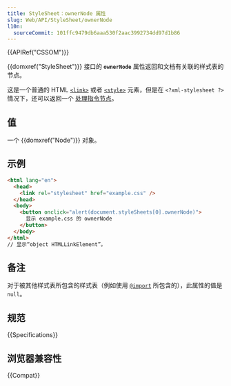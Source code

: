 ```yaml
---
title: StyleSheet：ownerNode 属性
slug: Web/API/StyleSheet/ownerNode
l10n:
  sourceCommit: 101ffc9479db6aaa530f2aac3992734dd97d1b86
---
```


{{APIRef("CSSOM")}}

{{domxref("StyleSheet")}} 接口的 **`ownerNode`** 属性返回和文档有关联的样式表的节点。

这是一个普通的 HTML [`<link>`](/zh-CN/docs/Web/HTML/Element/link) 或者 [`<style>`](/zh-CN/docs/Web/HTML/Element/style) 元素，但是在 `<?xml-stylesheet ?>` 情况下，还可以返回一个 [处理指令节点](/zh-CN/docs/Web/API/ProcessingInstruction)。

## 值

一个 {{domxref("Node")}} 对象。

## 示例

```html
<html lang="en">
  <head>
    <link rel="stylesheet" href="example.css" />
  </head>
  <body>
    <button onclick="alert(document.styleSheets[0].ownerNode)">
      显示 example.css 的 ownerNode
    </button>
  </body>
</html>
// 显示“object HTMLLinkElement”。
```

## 备注

对于被其他样式表所包含的样式表（例如使用 [`@import`](/zh-CN/docs/Web/CSS/@import) 所包含的），此属性的值是 `null`。

## 规范

{{Specifications}}

## 浏览器兼容性

{{Compat}}
